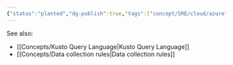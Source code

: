 ```yaml
---
{"status":"planted","dg-publish":true,"tags":["concept/SRE/cloud/azure"],"definition":"With transformations in Azure Monitor, you can filter or modify incoming data before it's sent to a Log Analytics workspace.","ms-learn-url":"https://learn.microsoft.com/en-us/azure/azure-monitor/essentials/data-collection-transformations","creation_date":"2024-05-02 18:40","permalink":"/concepts/data-collection-transformation/","dgPassFrontmatter":true}
---
```


See also:
* [[Concepts/Kusto Query Language\|Kusto Query Language]] 
* [[Concepts/Data collection rules\|Data collection rules]]

